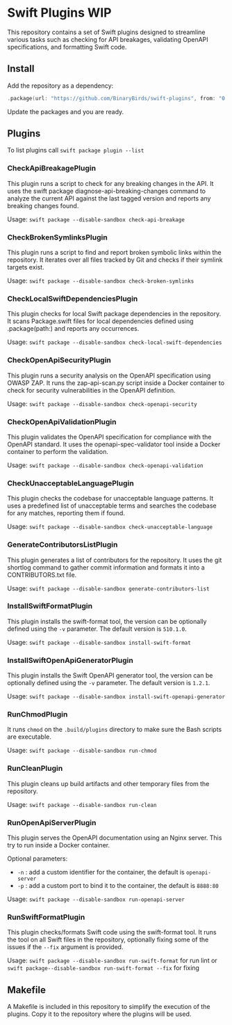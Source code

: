 # Swift Plugins WIP

This repository contains a set of Swift plugins designed to streamline various tasks such as checking for API breakages, validating OpenAPI specifications, and formatting Swift code.

## Install

Add the repository as a dependency:

```swift
.package(url: "https://github.com/BinaryBirds/swift-plugins", from: "0.0.4"),
```

Update the packages and you are ready.

## Plugins

To list plugins call `swift package plugin --list`

### CheckApiBreakagePlugin

This plugin runs a script to check for any breaking changes in the API. It uses the swift package diagnose-api-breaking-changes command to analyze the current API against the last tagged version and reports any breaking changes found.

Usage: `swift package --disable-sandbox check-api-breakage`
	
### CheckBrokenSymlinksPlugin
This plugin runs a script to find and report broken symbolic links within the repository. It iterates over all files tracked by Git and checks if their symlink targets exist.

Usage: `swift package --disable-sandbox check-broken-symlinks`

### CheckLocalSwiftDependenciesPlugin
This plugin checks for local Swift package dependencies in the repository. It scans Package.swift files for local dependencies defined using .package(path:) and reports any occurrences.

Usage: `swift package --disable-sandbox check-local-swift-dependencies`
	
### CheckOpenApiSecurityPlugin
This plugin runs a security analysis on the OpenAPI specification using OWASP ZAP. It runs the zap-api-scan.py script inside a Docker container to check for security vulnerabilities in the OpenAPI definition.

Usage: `swift package --disable-sandbox check-openapi-security`

### CheckOpenApiValidationPlugin
This plugin validates the OpenAPI specification for compliance with the OpenAPI standard. It uses the openapi-spec-validator tool inside a Docker container to perform the validation.

Usage: `swift package --disable-sandbox check-openapi-validation`

### CheckUnacceptableLanguagePlugin
This plugin checks the codebase for unacceptable language patterns. It uses a predefined list of unacceptable terms and searches the codebase for any matches, reporting them if found.

Usage: `swift package --disable-sandbox check-unacceptable-language`

### GenerateContributorsListPlugin
This plugin generates a list of contributors for the repository. It uses the git shortlog command to gather commit information and formats it into a CONTRIBUTORS.txt file.

Usage: `swift package --disable-sandbox generate-contributors-list`

### InstallSwiftFormatPlugin
This plugin installs the swift-format tool, the version can be optionally defined using the `-v` parameter. The default version is `510.1.0`.

Usage: `swift package --disable-sandbox install-swift-format`

### InstallSwiftOpenApiGeneratorPlugin
This plugin installs the Swift OpenAPI generator tool, the version can be optionally defined using the `-v` parameter. The default version is `1.2.1`.

Usage: `swift package --disable-sandbox install-swift-openapi-generator`

### RunChmodPlugin
It runs `chmod` on the `.build/plugins` directory to make sure the Bash scripts are executable.

Usage: `swift package --disable-sandbox run-chmod`
	
### RunCleanPlugin
This plugin cleans up build artifacts and other temporary files from the repository. 

Usage: `swift package --disable-sandbox run-clean`

### RunOpenApiServerPlugin
This plugin serves the OpenAPI documentation using an Nginx server. This try to run inside a Docker container.

Optional parameters:

- `-n` : add a custom identifier for the container, the default is `openapi-server`
- `-p` : add a custom port to bind it to the container, the default is `8888:80`

Usage: `swift package --disable-sandbox run-openapi-server`

### RunSwiftFormatPlugin
This plugin checks/formats Swift code using the swift-format tool. It runs the tool on all Swift files in the repository, optionally fixing some of the issues if the `--fix` argument is provided.

Usage: `swift package --disable-sandbox run-swift-format` for run lint or `swift package--disable-sandbox run-swift-format --fix` for fixing

## Makefile

A Makefile is included in this repository to simplify the execution of the plugins. Copy it to the repository where the plugins will be used.
